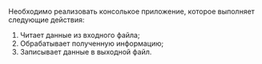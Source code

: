 Необходимо реализовать консолькое приложение, которое выполняет следующие действия:
1. Читает данные из входного файла;
2. Обрабатывает полученную информацию;
3. Записывает данные в выходной файл.
